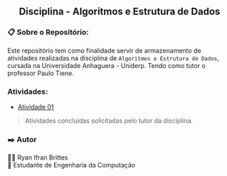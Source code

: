 ## <div align = "center">**Disciplina - Algoritmos e Estrutura de Dados** </div>

### 📋 Sobre o Repositório:

Este repositório tem como finalidade servir de armazenamento de atividades realizadas na disciplina de `Algoritmos e Estrutura de Dados`, cursada na Universidade Anhaguera - Uniderp. Tendo como tutor o professor Paulo Tiene.

### Atividades:
* [Atividade 01](https://github.com/RyanBrittes/Faculdade_Algoritmos/tree/main/Atividade_01)
> Atividades concluídas solicitadas pelo tutor da disciplina.

### ✒️ Autor

👨‍💻 Ryan Ifran Brittes <br>
📕 Estudante de Engenharia da Computação
